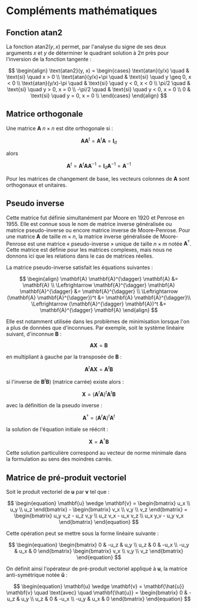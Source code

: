 # Compléments mathématiques

## Fonction atan2

La fonction $\text{atan2}(y, x)$ permet, par l'analyse du signe de ses deux arguments $x$ et $y$ de déterminer le quadrant solution à $2 \pi$ près pour l'inversion de la fonction tangente :

$$
\begin{align}
\text{atan2}(y, x) = 
\begin{cases}
\text{atan}(y/x) \quad & \text{si} \quad  x > 0 \\
\text{atan}(y/x)+\pi \quad & \text{si} \quad  y \geq 0, x < 0 \\
\text{atan}(y/x)-\pi \quad & \text{si} \quad  y < 0, x < 0 \\
\pi/2 \quad & \text{si} \quad  y > 0, x = 0 \\
-\pi/2 \quad & \text{si} \quad  y < 0, x = 0 \\
0 & \text{si} \quad  y = 0, x = 0 \\
\end{cases}
\end{align}
$$

## Matrice orthogonale

Une matrice $\mathbf{A}$ $n\times n$ est dite orthogonale si :

$$
\begin{equation}
\mathbf{A} \mathbf{A}^t = \mathbf{A}^t \mathbf{A} = \mathbf{I}_d
\end{equation}
$$

alors

$$
\begin{equation}
\mathbf{A}^t = \mathbf{A}^t \mathbf{A} \mathbf{A}^{-1} = \mathbf{I}_d \mathbf{A}^{-1} = \mathbf{A}^{-1}
\end{equation}
$$

Pour les matrices de changement de base, les vecteurs colonnes de $\mathbf{A}$ sont orthogonaux et unitaires.

## Pseudo inverse

Cette matrice fut définie simultanément par Moore en 1920 et Penrose en 1955. Elle est connue sous le nom de matrice inverse généralisée ou matrice pseudo-inverse ou encore matrice inverse de Moore-Penrose.
Pour une matrice $\mathbf{A}$ de taille $m \times n$, la matrice inverse généralisée de Moore-Penrose est une matrice « pseudo-inverse » unique de taille $n \times m$ notée $\mathbf{A}^{\dagger}$.
Cette matrice est définie pour les matrices complexes, mais nous ne donnons ici que les relations dans le cas de matrices réelles.

La matrice pseudo-inverse satisfait les équations suivantes :

$$
\begin{align}
\mathbf{A} \mathbf{A}^{\dagger} \mathbf{A} &= \mathbf{A} \\
\Leftrightarrow  \mathbf{A}^{\dagger} \mathbf{A} \mathbf{A}^{\dagger} &= \mathbf{A}^{\dagger} \\
\Leftrightarrow  (\mathbf{A} \mathbf{A}^{\dagger})^t &= \mathbf{A} \mathbf{A}^{\dagger}\\
\Leftrightarrow  (\mathbf{A}^{\dagger} \mathbf{A})^t &= \mathbf{A}^{\dagger} \mathbf{A} 
\end{align}
$$

Elle est notamment utilisée dans les problèmes de minimisation lorsque l'on a plus de données que d'inconnues. Par exemple, soit le système linéaire suivant, d'inconnue $\mathbf{B}$ :

$$
\begin{equation}
\mathbf{A} \mathbf{X} = \mathbf{B}
\end{equation}
$$

en multipliant à gauche par la transposée de $\mathbf{B}$  :

$$
\begin{equation}
\mathbf{A}^t \mathbf{A} \mathbf{X} = \mathbf{A}^t \mathbf{B}
\end{equation}
$$

si l'inverse de $\mathbf{B}^t \mathbf{B})$  (matrice carrée) existe alors :

$$
\begin{equation}
\mathbf{X} = (\mathbf{A}^t \mathbf{A} )^t \mathbf{A}^t \mathbf{B}
\end{equation}
$$

avec la définition de la pseudo inverse :

$$
\begin{equation}
\mathbf{A}^{\dagger} = (\mathbf{A}^t \mathbf{A} )^t \mathbf{A}^t
\end{equation}
$$

la solution de l'équation initiale se réécrit :

$$
\begin{equation}
\mathbf{X} = \mathbf{A}^{\dagger} \mathbf{B}
\end{equation}
$$

Cette solution particulière correspond au vecteur de norme minimale dans la formulation au sens des moindres carrés.

## Matrice de pré-produit vectoriel

Soit le produit vectoriel de $\mathbf{u}$ par $\mathbf{v}$ tel que :

$$
\begin{equation}
\mathbf{u} \wedge \mathbf{v} = \begin{bmatrix} u_x \\ u_y \\ u_z \end{bmatrix} - \begin{bmatrix} v_x \\ v_y \\ v_z \end{bmatrix} = \begin{bmatrix} u_y v_z - u_z v_y \\ u_z v_x - u_x v_z \\ u_x y_v - u_y v_x \end{bmatrix}
\end{equation}
$$

Cette opération peut se mettre sous la forme linéaire suivante :

$$
\begin{equation}
\begin{bmatrix} 0 & -u_z & u_y \\ u_z & 0 & -u_x \\ -u_y & u_x & 0 \end{bmatrix}  \begin{bmatrix} v_x \\ v_y \\ v_z \end{bmatrix}
\end{equation}
$$

On définit ainsi l'opérateur de pré-produit vectoriel appliqué à $\mathbf{u}$, la matrice anti-symétrique notée $\mathbf{\hat{u}}$ :

$$
\begin{equation}
\mathbf{u} \wedge \mathbf{v}  = \mathbf{\hat{u}} \mathbf{v}  \quad \text{avec} \quad 
\mathbf{\hat{u}} = \begin{bmatrix} 0 & -u_z & u_y \\ u_z & 0 & -u_x \\ -u_y & u_x & 0 \end{bmatrix} 
\end{equation}
$$

